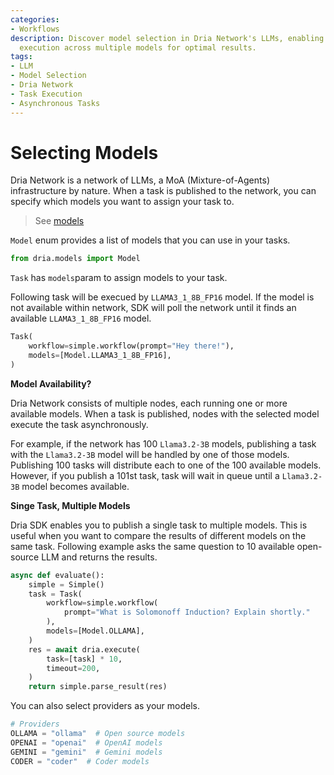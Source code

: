 ```yaml
---
categories:
- Workflows
description: Discover model selection in Dria Network's LLMs, enabling efficient task
  execution across multiple models for optimal results.
tags:
- LLM
- Model Selection
- Dria Network
- Task Execution
- Asynchronous Tasks
---
```


# Selecting Models

Dria Network is a network of LLMs, a MoA (Mixture-of-Agents) infrastructure by nature. 
When a task is published to the network, you can specify which models you want to assign your task to.

> See [models](models.md)

`Model` enum provides a list of models that you can use in your tasks.

```python
from dria.models import Model
```

`Task` has `models`param to assign models to your task.

Following task will be execued by `LLAMA3_1_8B_FP16` model. If the model is not available within network, SDK will poll the network until it finds an available `LLAMA3_1_8B_FP16` model.
```python
Task(
    workflow=simple.workflow(prompt="Hey there!"),
    models=[Model.LLAMA3_1_8B_FP16],
)
```

**Model Availability?**

Dria Network consists of multiple nodes, each running one or more available models. When a task is published, nodes with the selected model execute the task asynchronously.

For example, if the network has 100 `Llama3.2-3B` models, publishing a task with the `Llama3.2-3B` model will be handled by one of those models. 
Publishing 100 tasks will distribute each to one of the 100 available models. 
However, if you publish a 101st task, task will wait in queue until a `Llama3.2-3B` model becomes available.

**Singe Task, Multiple Models**

Dria SDK enables you to publish a single task to multiple models. 
This is useful when you want to compare the results of different models on the same task.
Following example asks the same question to 10 available open-source LLM and returns the results.


```python
async def evaluate():
    simple = Simple()
    task = Task(
        workflow=simple.workflow(
            prompt="What is Solomonoff Induction? Explain shortly."
        ),
        models=[Model.OLLAMA],
    )
    res = await dria.execute(
        task=[task] * 10,
        timeout=200,
    )
    return simple.parse_result(res)
```

You can also select providers as your models.
```python
# Providers
OLLAMA = "ollama"  # Open source models
OPENAI = "openai"  # OpenAI models
GEMINI = "gemini"  # Gemini models
CODER = "coder"  # Coder models
```
